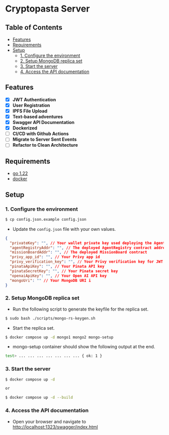 # Cryptopasta Server

## Table of Contents

- [Features](#features)
- [Requirements](#requirements)
- [Setup](#setup)
  - [1. Configure the environment](#1-configure-the-environment)
  - [2. Setup MongoDB replica set](#2-setup-mongodb-replica-set)
  - [3. Start the server](#3-start-the-server)
  - [4. Access the API documentation](#4-access-the-api-documentation)

## Features

- [x] **JWT Authentication**
- [x] **User Registration**
- [x] **IPFS File Upload**
- [x] **Text-based adventures**
- [x] **Swagger API Documentation**
- [x] **Dockerized**
- [ ] **CI/CD with Github Actions**
- [ ] **Migrate to Server Sent Events**
- [ ] **Refactor to Clean Architecture**

## Requirements

- [go 1.22](https://golang.org/dl/)
- [docker](https://docs.docker.com/get-docker/)

## Setup

### 1. Configure the environment

```bash
$ cp config.json.example config.json
```

- Update the `config.json` file with your own values.

```json
{
  "privateKey": "", // Your wallet private key used deploying the AgentRegistry contract
  "agentRegistryAddr": "", // The deployed AgentRegistry contract address
  "missionBoardAddr": "", // The deployed MissionBoard contract
  "privy_app_id": "", // Your Privy app id
  "privy_verification_key": "", // Your Privy verification key for JWT verification
  "pinataApiKey": "", // Your Pinata API key
  "pinataSecretKey": "", // Your Pinata secret key
  "openaiApiKey": "", // Your Open AI API key
  "mongoUri": "" // Your MongoDB URI i
}
```

### 2. Setup MongoDB replica set

- Run the following script to generate the keyfile for the replica set.

```bash
$ sudo bash ./scripts/mongo-rs-keygen.sh
```

- Start the replica set.

```bash
$ docker compose up -d mongo1 mongo2 mongo-setup
```

- mongo-setup container should show the following output at the end.

```bash
test> ... ... ... ... ... ... ... { ok: 1 }
```

### 3. Start the server

```bash
$ docker compose up -d

or

$ docker compose up -d --build
```

### 4. Access the API documentation

- Open your browser and navigate to [http://localhost:1323/swagger/index.html](http://localhost:1323/swagger/index.html)
